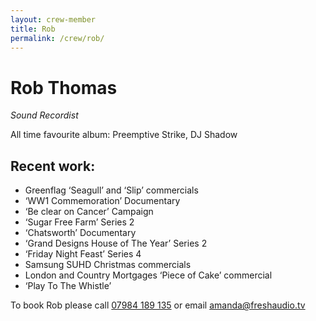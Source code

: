 ```yaml
---
layout: crew-member
title: Rob
permalink: /crew/rob/
---
```


# Rob Thomas
_Sound Recordist_

All time favourite album: Preemptive Strike, DJ Shadow

## Recent work:
+ Greenflag ‘Seagull’ and ‘Slip’ commercials
+ ‘WW1 Commemoration’ Documentary
+ ‘Be clear on Cancer’ Campaign
+ ‘Sugar Free Farm’ Series 2
+ ‘Chatsworth’ Documentary
+ ‘Grand Designs House of The Year’ Series 2
+ ‘Friday Night Feast’ Series 4
+ Samsung SUHD Christmas commercials
+ London and Country Mortgages ‘Piece of Cake’ commercial
+ ‘Play To The Whistle’

To book Rob please call [07984 189 135](tel:+447984189135) or email [amanda@freshaudio.tv](mailto:amanda@freshaudio.tv)